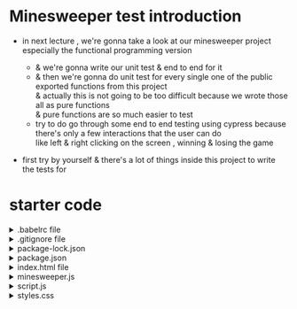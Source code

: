 # Minesweeper test introduction

- in next lecture , we're gonna take a look at our minesweeper project especially the functional programming version
    - & we're gonna write our unit test & end to end for it 
    - & then we're gonna do unit test for every single one of the public exported functions from this project <br>
        & actually this is not going to be too difficult because we wrote those all as pure functions <br>
        & pure functions are so much easier to test
    - try to do go through some end to end testing using cypress because there's only a few interactions that the user can do <br>
        like left & right clicking on the screen , winning & losing the game

- first try by yourself & there's a lot of things inside this project to write the tests for 

# starter code 

<details>
    <summary>.babelrc file</summary>

```js
{
  "plugins": [
    "@babel/plugin-proposal-optional-chaining"
  ]
}
```
</details>

<details>
    <summary>.gitignore file</summary>

```
node_modules
dist
.cache
```
</details>

<details>
    <summary>package-lock.json</summary>

```
upload this file also
```
</details>

<details>
    <summary>package.json</summary>

```json
{
  "name": "current-project",
  "version": "1.0.0",
  "description": "",
  "main": "minesweeper.js",
  "scripts": {
    "build": "parcel build index.html",
    "start": "parcel index.html"
  },
  "keywords": [],
  "author": "",
  "license": "ISC",
  "dependencies": {
    "lodash": "^4.17.21"
  },
  "devDependencies": {
    "@babel/core": "^7.13.8",
    "@babel/plugin-proposal-optional-chaining": "^7.13.8",
    "parcel-bundler": "1.12.3"
  }
}
```
</details>

<details>
    <summary>index.html file</summary>

```html
<!DOCTYPE html>
<html lang="en">
<head>
  <meta charset="UTF-8">
  <meta name="viewport" content="width=device-width, initial-scale=1.0">
  <link rel="stylesheet" href="styles.css">
  <script src="script.js" type="module"></script>
  <title>Minesweeper</title>
</head>
<body>
  <h3 class="title">Minesweeper</h3>
  <div class="subtext">
    Mines Left: <span data-mine-count></span>
  </div>
  <div class="board"></div>
</body>
</html>
```
</details>

<details>
    <summary>minesweeper.js</summary>

```js
import { times, range } from "lodash/fp"

export const TILE_STATUSES = {
  HIDDEN: "hidden",
  MINE: "mine",
  NUMBER: "number",
  MARKED: "marked",
}

export function createBoard(boardSize, minePositions) {
  return times(x => {
    return times(y => {
      return {
        x,
        y,
        mine: minePositions.some(positionMatch.bind(null, { x, y })),
        status: TILE_STATUSES.HIDDEN,
      }
    }, boardSize)
  }, boardSize)
}

export function markedTilesCount(board) {
  return board.reduce((count, row) => {
    return (
      count + row.filter(tile => tile.status === TILE_STATUSES.MARKED).length
    )
  }, 0)
}

export function markTile(board, { x, y }) {
  const tile = board[x][y]
  if (
    tile.status !== TILE_STATUSES.HIDDEN &&
    tile.status !== TILE_STATUSES.MARKED
  ) {
    return board
  }

  if (tile.status === TILE_STATUSES.MARKED) {
    return replaceTile(
      board,
      { x, y },
      { ...tile, status: TILE_STATUSES.HIDDEN }
    )
  } else {
    return replaceTile(
      board,
      { x, y },
      { ...tile, status: TILE_STATUSES.MARKED }
    )
  }
}

function replaceTile(board, position, newTile) {
  return board.map((row, x) => {
    return row.map((tile, y) => {
      if (positionMatch(position, { x, y })) {
        return newTile
      }
      return tile
    })
  })
}

export function revealTile(board, { x, y }) {
  const tile = board[x][y]
  if (tile.status !== TILE_STATUSES.HIDDEN) {
    return board
  }

  if (tile.mine) {
    return replaceTile(board, { x, y }, { ...tile, status: TILE_STATUSES.MINE })
  }

  const adjacentTiles = nearbyTiles(board, tile)
  const mines = adjacentTiles.filter(t => t.mine)
  const newBoard = replaceTile(
    board,
    { x, y },
    { ...tile, status: TILE_STATUSES.NUMBER, adjacentMinesCount: mines.length }
  )
  if (mines.length === 0) {
    return adjacentTiles.reduce((b, t) => {
      return revealTile(b, t)
    }, newBoard)
  }
  return newBoard
}

export function checkWin(board) {
  return board.every(row => {
    return row.every(tile => {
      return (
        tile.status === TILE_STATUSES.NUMBER ||
        (tile.mine &&
          (tile.status === TILE_STATUSES.HIDDEN ||
            tile.status === TILE_STATUSES.MARKED))
      )
    })
  })
}

export function checkLose(board) {
  return board.some(row => {
    return row.some(tile => {
      return tile.status === TILE_STATUSES.MINE
    })
  })
}

export function positionMatch(a, b) {
  return a.x === b.x && a.y === b.y
}

function nearbyTiles(board, { x, y }) {
  const offsets = range(-1, 2)

  return offsets
    .flatMap(xOffset => {
      return offsets.map(yOffset => {
        return board[x + xOffset]?.[y + yOffset]
      })
    })
    .filter(tile => tile != null)
}
```
</details>

<details>
    <summary>script.js</summary>

```js
// Display/UI

import {
  TILE_STATUSES,
  createBoard,
  markTile,
  revealTile,
  checkWin,
  checkLose,
  positionMatch,
  markedTilesCount,
} from "./minesweeper.js"

const BOARD_SIZE = 10
const NUMBER_OF_MINES = 3

let board = createBoard(
  BOARD_SIZE,
  getMinePositions(BOARD_SIZE, NUMBER_OF_MINES)
)
const boardElement = document.querySelector(".board")
const minesLeftText = document.querySelector("[data-mine-count]")
const messageText = document.querySelector(".subtext")

function render() {
  boardElement.innerHTML = ""
  checkGameEnd()

  getTileElements().forEach(element => {
    boardElement.append(element)
  })

  listMinesLeft()
}

function getTileElements() {
  return board.flatMap(row => {
    return row.map(tileToElement)
  })
}

function tileToElement(tile) {
  const element = document.createElement("div")
  element.dataset.status = tile.status
  element.dataset.x = tile.x
  element.dataset.y = tile.y
  element.textContent = tile.adjacentMinesCount || ""
  return element
}

boardElement.addEventListener("click", e => {
  if (!e.target.matches("[data-status]")) return

  board = revealTile(board, {
    x: parseInt(e.target.dataset.x),
    y: parseInt(e.target.dataset.y),
  })
  render()
})

boardElement.addEventListener("contextmenu", e => {
  if (!e.target.matches("[data-status]")) return

  e.preventDefault()
  board = markTile(board, {
    x: parseInt(e.target.dataset.x),
    y: parseInt(e.target.dataset.y),
  })
  render()
})

boardElement.style.setProperty("--size", BOARD_SIZE)
render()

function listMinesLeft() {
  minesLeftText.textContent = NUMBER_OF_MINES - markedTilesCount(board)
}

function checkGameEnd() {
  const win = checkWin(board)
  const lose = checkLose(board)

  if (win || lose) {
    boardElement.addEventListener("click", stopProp, { capture: true })
    boardElement.addEventListener("contextmenu", stopProp, { capture: true })
  }

  if (win) {
    messageText.textContent = "You Win"
  }
  if (lose) {
    messageText.textContent = "You Lose"
    board.forEach(row => {
      row.forEach(tile => {
        if (tile.status === TILE_STATUSES.MARKED) board = markTile(board, tile)
        if (tile.mine) board = revealTile(board, tile)
      })
    })
  }
}

function stopProp(e) {
  e.stopImmediatePropagation()
}

function getMinePositions(boardSize, numberOfMines) {
  const positions = []

  while (positions.length < numberOfMines) {
    const position = {
      x: randomNumber(boardSize),
      y: randomNumber(boardSize),
    }

    if (!positions.some(positionMatch.bind(null, position))) {
      positions.push(position)
    }
  }

  return positions
}

function randomNumber(size) {
  return Math.floor(Math.random() * size)
}
```
</details>

<details>
    <summary>styles.css</summary>

```css
* {
  box-sizing: border-box;
}

body {
  margin: 0;
  background-color: #333;
  display: flex;
  align-items: center;
  font-size: 3rem;
  flex-direction: column;
  color: white;
}

.title {
  margin: 20px;
}

.subtext {
  color: #CCC;
  font-size: 1.5rem;
  margin-bottom: 10px;
}

.board {
  display: inline-grid;
  padding: 10px;
  grid-template-columns: repeat(var(--size), 60px);
  grid-template-rows: repeat(var(--size), 60px);
  gap: 4px;
  background-color: #777;
}

.board > * {
  width: 100%;
  height: 100%;
  display: flex;
  justify-content: center;
  align-items: center;
  color: white;
  border: 2px solid #BBB;
  user-select: none;
}

.board > [data-status="hidden"] {
  background-color: #BBB;
  cursor: pointer;
}

.board > [data-status="mine"] {
  background-color: red;
}

.board > [data-status="number"] {
  background-color: none;
}

.board > [data-status="marked"] {
  background-color: yellow;
}
```
</details>
